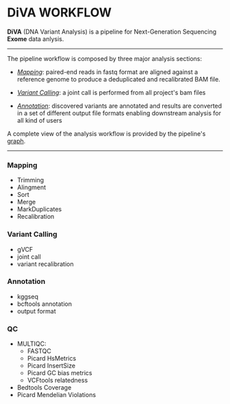 # DiVA WORKFLOW
**DiVA** (DNA Variant Analysis) is a pipeline for Next-Generation Sequencing **Exome** data anlysis.
______________________________
The pipeline workflow is composed by three major analysis sections:
 * [_Mapping_](#mapping): paired-end reads in fastq format are aligned against a reference genome to produce a deduplicated and recalibrated BAM file.

 * [_Variant Calling_](#variant-calling): a joint call is performed from all project's bam files
 
 * [_Annotation_](#annotation): discovered variants are annotated and results are converted in a set of different output file formats enabling downstream analysis for all kind of users
 
A complete view of the analysis workflow is provided by the pipeline's [graph](images/diva.png).

_________________________________

### Mapping
* Trimming
* Alingment
* Sort
* Merge
* MarkDuplicates
* Recalibration



### Variant Calling
* gVCF
* joint call
* variant recalibration


### Annotation
* kggseq
* bcftools annotation
* output format


### QC
* MULTIQC:
    * FASTQC
    * Picard HsMetrics
    * Picard InsertSize
    * Picard GC bias metrics
    * VCFtools relatedness
* Bedtools Coverage    
* Picard Mendelian Violations